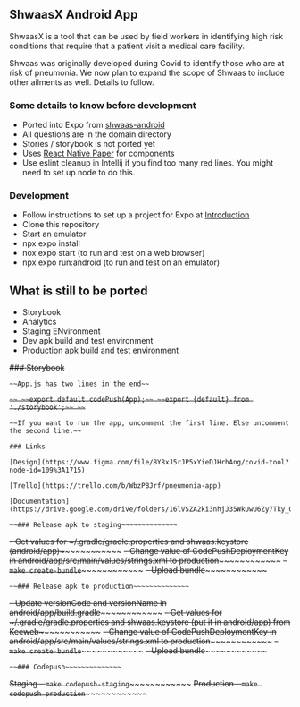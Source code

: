 ## ShwaasX Android App
ShwaasX is a tool that can be used by field workers in identifying high risk conditions that require that a patient visit a medical care facility. 

Shwaas was originally developed during Covid to identify those who are at risk of pneumonia. We now plan to expand the scope of Shwaas to include other ailments as well. Details to follow. 


### Some details to know before development

- Ported into Expo from [shwaas-android](https://github.com/SamanvayOrg/shwaas-android)
- All questions are in the domain directory
- Stories / storybook is not ported yet
- Uses [React Native Paper](https://callstack.github.io/react-native-paper/) for components
- Use eslint cleanup in Intellij if you find too many red lines. You might need to set up node to do this.

### Development

- Follow instructions to set up a project for Expo at [Introduction](https://docs.expo.dev/get-started/introduction/)
- Clone this repository
- Start an emulator
- npx expo install
- nox expo start (to run and test on a web browser)
- npx expo run:android (to run and test on an emulator)

## What is still to be ported
- Storybook
- Analytics
- Staging ENvironment
- Dev apk build and test environment
- Production apk build and test environment

~~### Storybook~~
~~~~
~~App.js has two lines in the end~~
~~~~
~~```~~
~~export default codePush(App);~~
~~export {default} from './storybook';~~
~~```~~
~~~~
~~If you want to run the app, uncomment the first line. Else uncomment the second line.~~

### Links

[Design](https://www.figma.com/file/8Y8xJ5rJP5xYieDJHrhAng/covid-tool?node-id=109%3A1715)

[Trello](https://trello.com/b/WbzPBJrf/pneumonia-app)

[Documentation](https://drive.google.com/drive/folders/16lVSZA2ki3nhjJ35WkUwU6Zy7Tky_Ohx)

~~### Release apk to staging~~~~~~~~~~~~~~
~~~~~~~~~~~~~~~~
~~- Get values for ~/.gradle/gradle.properties and shwaas.keystore (android/app)~~~~~~~~~~~~~~
~~- Change value of CodePushDeploymentKey in android/app/src/main/values/strings.xml to production~~~~~~~~~~~~~~
~~- `make create-bundle`~~~~~~~~~~~~~~
~~- Upload bundle~~~~~~~~~~~~~~
~~~~~~~~~~~~~~~~
~~### Release apk to production~~~~~~~~~~~~~~
~~~~~~~~~~~~~~~~
~~- Update versionCode and versionName in android/app/build.gradle~~~~~~~~~~~~~~
~~- Get values for ~/.gradle/gradle.properties and shwaas.keystore (put it in android/app) from Keeweb~~~~~~~~~~~~~~
~~- Change value of CodePushDeploymentKey in android/app/src/main/values/strings.xml to production~~~~~~~~~~~~~~
~~- `make create-bundle`~~~~~~~~~~~~~~
~~- Upload bundle~~~~~~~~~~~~~~
~~~~~~~~~~~~~~~~
~~### Codepush~~~~~~~~~~~~~~
~~~~~~~~~~~~~~~~
~~Staging - `make codepush-staging`~~~~~~~~~~~~~~
~~Production - `make codepush-production`~~~~~~~~~~~~~~
